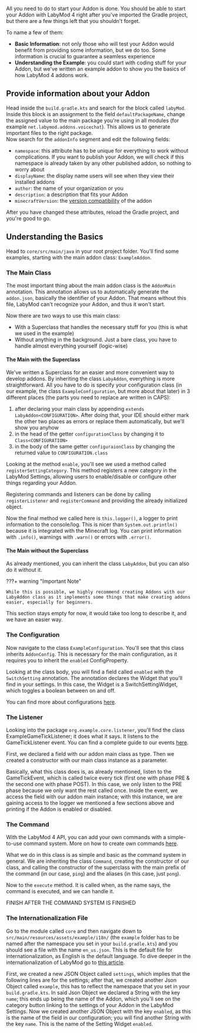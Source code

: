 All you need to do to start your Addon is done. You should be able to start your Addon with LabyMod 4 right after you've imported the Gradle project, but there are a few things left that you shouldn't forget.

To name a few of them:

+ **Basic Information**: not only those who will test your Addon would benefit from providing some information, but we do too. Some information is crucial to guarantee a seamless experience
+ **Understanding the Example**: you could start with coding stuff for your Addon, but we've written an example addon to show you the basics of how LabyMod 4 addons work.

## Provide information about your Addon
Head inside the `build.gradle.kts` and search for the block called `labyMod`. <br>
Inside this block is an assignment to the field `defaultPackageName`, change the assigned value to the main package you're using in all modules (for example `net.labymod.addons.voicechat`). This allows us to generate important files to the right package. <br>
Now search for the `addonInfo` segment and edit the following fields:

+ `namespace`: this attribute has to be unique for everything to work without complications. If you want to publish your Addon, we will check if this namespace is already taken by any other published addon, so nothing to worry about 
+ `displayName`: the display name users will see when they view their installed addons
+ `author`: the name of your organization or you
+ `description`: a description that fits your Addon
+ `minecraftVersion`: the <a href="/pages/addon/publishing/publish/#version-compatibility" target="_blank">version compatibility</a> of the addon

After you have changed these attributes, reload the Gradle project, and you're good to go.


## Understanding the Basics
Head to `core/src/main/java` in your root project folder. You'll find some examples, starting with the main addon class: `ExampleAddon`.

### The Main Class

The most important thing about the main addon class is the `AddonMain` annotation. This annotation allows us to automatically generate the `addon.json`, basically the identifier of your Addon. That means without this file, LabyMod can't recognize your Addon, and thus it won't start.

Now there are two ways to use this main class:

+ With a Superclass that handles the necessary stuff for you (this is what we used in the example)
+ Without anything in the background. Just a bare class, you have to handle almost everything yourself (logic-wise)

#### The Main with the Superclass

We've written a Superclass for an easier and more convenient way to develop addons. By inheriting the class `LabyAddon`, everything is more straightforward. All you have to do is specify your configuration class (in our example, the class `ExampleConfiguration`, but more about that later) in 3 different places (the parts you need to replace are written in CAPS):
 
 1. after declaring your main class by appending `extends LabyAddon<CONFIGURATION>`. After doing that, your IDE should either mark the other two places as errors or replace them automatically, but we'll show you anyhow
 2. in the head of the getter `configurationClass` by changing it to `Class<CONFIGURATION>`
 3. in the body of the same getter `configuraionClass` by changing the returned value to `CONFIGURATION.class`


Looking at the method `enable`, you'll see we used a method called `registerSettingCategory`. This method registers a new category in the LabyMod Settings, allowing users to enable/disable or configure other things regarding your Addon.

Registering commands and listeners can be done by calling `registerListener` and `registerCommand` and providing the already initialized object.

Now the final method we called here is `this.logger()`, a logger to print information to the console/log. This is nicer than `System.out.println()` because it is integrated with the Minecraft log. You can print information with `.info()`, warnings with `.warn()` or errors with `.error()`.

#### The Main without the Superclass

As already mentioned, you can inherit the class `LabyAddon`, but you can also do it without it. 

???+ warning "Important Note"

    While this is possible, we highly recommend creating Addons with our LabyAddon class as it implements some things that make creating addons easier, especially for beginners. 

This section stays empty for now, it would take too long to describe it, and we have an easier way.

### The Configuration

Now navigate to the class `ExampleConfiguration`. You'll see that this class inherits `AddonConfig`. This is necessary for the main configuration, as it requires you to inherit the `enabled` ConfigProperty.

Looking at the class body, you will find a field called `enabled` with the `SwitchSetting` annotation. 
The annotation declares the Widget that you'll find in your settings. In this case, the Widget is a SwitchSettingWidget, which toggles a boolean between on and off.

You can find more about configurations <a href="/pages/addon/features/config/">here</a>.

### The Listener

Looking into the package `org.example.core.listener`, you'll find the class ExampleGameTickListener; it does what it says. It listens to the GameTickListener event. You can find a complete guide to our events 
<a href="/pages/addon/features/events/">here</a>.

First, we declared a field with our addon main class as type. Then we created a constructor with our main class instance as a parameter.

Basically, what this class does is, as already mentioned, listen to the GameTickEvent, which is called twice every tick (first one with phase PRE & the second one with phase POST). In this case, we only listen to the PRE phase because we only want the rest called once.
Inside the event, we access the field with our addon main instance; with this instance, we are gaining access to the logger we mentioned a few sections above and printing if the Addon is enabled or disabled.

### The Command

With the LabyMod 4 API, you can add your own commands with a simple-to-use command system. More on how to create own commands <a href="/pages/addon/features/commands/">here</a>.

What we do in this class is as simple and basic as the command system in general. We are inheriting the class `Command`, creating the constructor of our class, and calling the constructor of the superclass with the main prefix of the command (in our case, `ping`) and the aliases (in this case, just `pong`).

Now to the `execute` method. It is called when, as the name says, the command is executed, and we can handle it.

FINISH AFTER THE COMMAND SYSTEM IS FINISHED

### The Internationalization File

Go to the module called `core` and then navigate down to `src/main/resources/assets/example/i18n/` (the `example` folder has to be named after the namespace you set in your `build.gradle.kts`) and you should see a file with the name `en_us.json`. This is the default file for internationalization, as English is the default language. To dive deeper in the internationalization of LabyMod go to <a href="/pages/addon/features/internationalization/">this article</a>.

First, we created a new JSON Object called `settings`, which implies that the following lines are for the settings; after that, we created another Json Object called `example`, this has to reflect the namespace that you set in your `build.gradle.kts`. In said Json Object we declared a String with the key `name`; this ends up being the name of the Addon, which you'll see on the category button linking to the settings of your Addon in the LabyMod Settings. Now we created another JSON Object with the key `enabled`, as this is the name of the field in our configuration; you will find another String with the key `name`. This is the name of the Setting Widget `enabled`.
 
